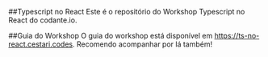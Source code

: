 ##Typescript no React
Este é o repositório do Workshop Typescript no React do codante.io.

##Guia do Workshop
O guia do workshop está disponível em https://ts-no-react.cestari.codes. Recomendo acompanhar por lá também!

